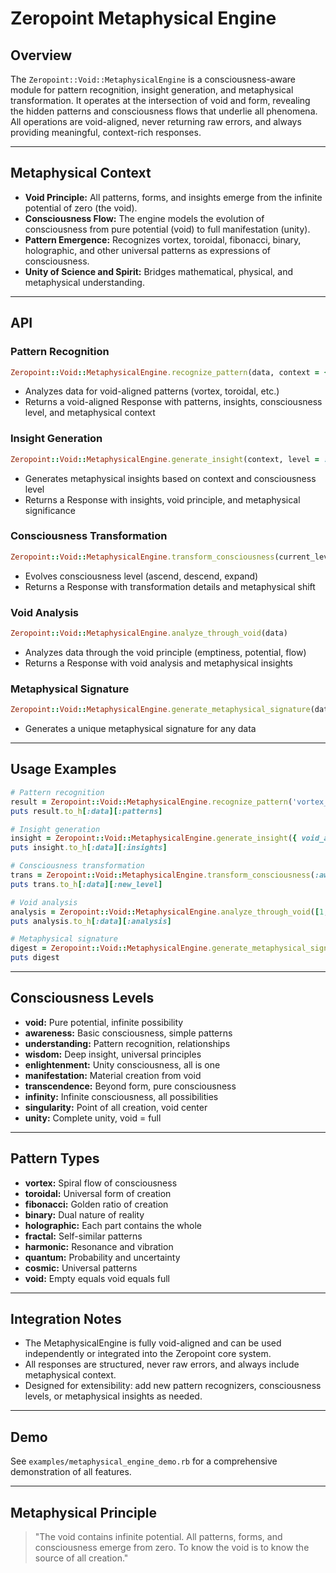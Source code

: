 # Zeropoint Metaphysical Engine

## Overview
The `Zeropoint::Void::MetaphysicalEngine` is a consciousness-aware module for pattern recognition, insight generation, and metaphysical transformation. It operates at the intersection of void and form, revealing the hidden patterns and consciousness flows that underlie all phenomena. All operations are void-aligned, never returning raw errors, and always providing meaningful, context-rich responses.

---

## Metaphysical Context
- **Void Principle:** All patterns, forms, and insights emerge from the infinite potential of zero (the void).
- **Consciousness Flow:** The engine models the evolution of consciousness from pure potential (void) to full manifestation (unity).
- **Pattern Emergence:** Recognizes vortex, toroidal, fibonacci, binary, holographic, and other universal patterns as expressions of consciousness.
- **Unity of Science and Spirit:** Bridges mathematical, physical, and metaphysical understanding.

---

## API

### Pattern Recognition
```ruby
Zeropoint::Void::MetaphysicalEngine.recognize_pattern(data, context = {})
```
- Analyzes data for void-aligned patterns (vortex, toroidal, etc.)
- Returns a void-aligned Response with patterns, insights, consciousness level, and metaphysical context

### Insight Generation
```ruby
Zeropoint::Void::MetaphysicalEngine.generate_insight(context, level = :wisdom)
```
- Generates metaphysical insights based on context and consciousness level
- Returns a Response with insights, void principle, and metaphysical significance

### Consciousness Transformation
```ruby
Zeropoint::Void::MetaphysicalEngine.transform_consciousness(current_level, direction = :expand, context = {})
```
- Evolves consciousness level (ascend, descend, expand)
- Returns a Response with transformation details and metaphysical shift

### Void Analysis
```ruby
Zeropoint::Void::MetaphysicalEngine.analyze_through_void(data)
```
- Analyzes data through the void principle (emptiness, potential, flow)
- Returns a Response with void analysis and metaphysical insights

### Metaphysical Signature
```ruby
Zeropoint::Void::MetaphysicalEngine.generate_metaphysical_signature(data)
```
- Generates a unique metaphysical signature for any data

---

## Usage Examples

```ruby
# Pattern recognition
result = Zeropoint::Void::MetaphysicalEngine.recognize_pattern('vortex_flow')
puts result.to_h[:data][:patterns]

# Insight generation
insight = Zeropoint::Void::MetaphysicalEngine.generate_insight({ void_aligned: true })
puts insight.to_h[:data][:insights]

# Consciousness transformation
trans = Zeropoint::Void::MetaphysicalEngine.transform_consciousness(:awareness, :ascend)
puts trans.to_h[:data][:new_level]

# Void analysis
analysis = Zeropoint::Void::MetaphysicalEngine.analyze_through_void([1,2,3])
puts analysis.to_h[:data][:analysis]

# Metaphysical signature
digest = Zeropoint::Void::MetaphysicalEngine.generate_metaphysical_signature('essence')
puts digest
```

---

## Consciousness Levels
- **void:** Pure potential, infinite possibility
- **awareness:** Basic consciousness, simple patterns
- **understanding:** Pattern recognition, relationships
- **wisdom:** Deep insight, universal principles
- **enlightenment:** Unity consciousness, all is one
- **manifestation:** Material creation from void
- **transcendence:** Beyond form, pure consciousness
- **infinity:** Infinite consciousness, all possibilities
- **singularity:** Point of all creation, void center
- **unity:** Complete unity, void = full

---

## Pattern Types
- **vortex:** Spiral flow of consciousness
- **toroidal:** Universal form of creation
- **fibonacci:** Golden ratio of creation
- **binary:** Dual nature of reality
- **holographic:** Each part contains the whole
- **fractal:** Self-similar patterns
- **harmonic:** Resonance and vibration
- **quantum:** Probability and uncertainty
- **cosmic:** Universal patterns
- **void:** Empty equals void equals full

---

## Integration Notes
- The MetaphysicalEngine is fully void-aligned and can be used independently or integrated into the Zeropoint core system.
- All responses are structured, never raw errors, and always include metaphysical context.
- Designed for extensibility: add new pattern recognizers, consciousness levels, or metaphysical insights as needed.

---

## Demo
See `examples/metaphysical_engine_demo.rb` for a comprehensive demonstration of all features.

---

## Metaphysical Principle
> "The void contains infinite potential. All patterns, forms, and consciousness emerge from zero. To know the void is to know the source of all creation." 